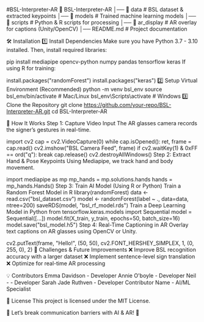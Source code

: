 #BSL-Interpreter-AR
📁 BSL-Interpreter-AR
│── 📂 data            # BSL dataset & extracted keypoints
│── 📂 models          # Trained machine learning models
│── 📂 scripts         # Python & R scripts for processing
│── 📂 ar_display      # AR overlay for captions (Unity/OpenCV)
│── README.md         # Project documentation


🛠️ Installation
1️⃣ Install Dependencies
Make sure you have Python 3.7 - 3.10 installed. Then, install required libraries:

pip install mediapipe opencv-python numpy pandas tensorflow keras
If using R for training:

install.packages("randomForest")
install.packages("keras")
2️⃣ Setup Virtual Environment (Recommended)
python -m venv bsl_env
source bsl_env/bin/activate  # Mac/Linux
bsl_env\Scripts\activate     # Windows
3️⃣ Clone the Repository
git clone https://github.com/your-repo/BSL-Interpreter-AR.git
cd BSL-Interpreter-AR


🎥 How It Works
Step 1: Capture Video Input
The AR glasses camera records the signer’s gestures in real-time.

import cv2
cap = cv2.VideoCapture(0)
while cap.isOpened():
    ret, frame = cap.read()
    cv2.imshow("BSL Camera Feed", frame)
    if cv2.waitKey(1) & 0xFF == ord("q"): break
cap.release()
cv2.destroyAllWindows()
Step 2: Extract Hand & Pose Keypoints
Using Mediapipe, we track hand and body movement.

import mediapipe as mp
mp_hands = mp.solutions.hands
hands = mp_hands.Hands()
Step 3: Train AI Model (Using R or Python)
Train a Random Forest Model in R
library(randomForest)
data <- read.csv("bsl_dataset.csv")
model <- randomForest(label ~ ., data=data, ntree=200)
saveRDS(model, "bsl_rf_model.rds")
Train a Deep Learning Model in Python
from tensorflow.keras.models import Sequential
model = Sequential([...])
model.fit(X_train, y_train, epochs=50, batch_size=16)
model.save("bsl_model.h5")
Step 4: Real-Time Captioning in AR
Overlay text captions on AR glasses using OpenCV or Unity.

cv2.putText(frame, "Hello!", (50, 50), cv2.FONT_HERSHEY_SIMPLEX, 1, (0, 255, 0), 2)
📌 Challenges & Future Improvements
❌ Improve BSL recognition accuracy with a larger dataset ❌ Implement sentence-level sign translation ❌ Optimize for real-time AR processing

💡 Contributors
Emma Davidson - Developer
Annie O'boyle  - Developer
Neil - - Developer
Sarah Jade Ruthven  - Developer
Contributor Name - AI/ML Specialist

📜 License
This project is licensed under the MIT License.

🌟 Let’s break communication barriers with AI & AR! 🚀

